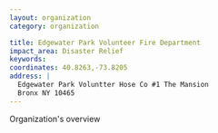 ```yaml
---
layout: organization
category: organization

title: Edgewater Park Volunteer Fire Department
impact_area: Disaster Relief
keywords: 
coordinates: 40.8263,-73.8205
address: |
  Edgewater Park Voluntter Hose Co #1 The Mansion
  Bronx NY 10465
---
```

Organization's overview
